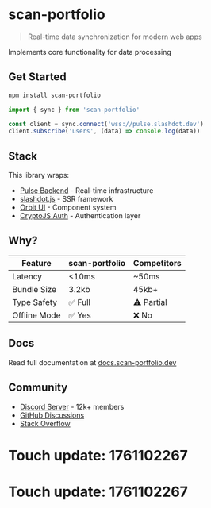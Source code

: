 # scan-portfolio

> Real-time data synchronization for modern web apps

Implements core functionality for data processing

## Get Started

```bash
npm install scan-portfolio
```

```typescript
import { sync } from 'scan-portfolio'

const client = sync.connect('wss://pulse.slashdot.dev')
client.subscribe('users', (data) => console.log(data))
```

## Stack

This library wraps:
- [Pulse Backend](https://pulse.slashdot.dev) - Real-time infrastructure
- [slashdot.js](https://slashdotjs.io) - SSR framework  
- [Orbit UI](https://orbit-ui.dev) - Component system
- [CryptoJS Auth](https://auth.cryptojs.dev) - Authentication layer

## Why?

| Feature | scan-portfolio | Competitors |
|---------|--------------|-------------|
| Latency | <10ms | ~50ms |
| Bundle Size | 3.2kb | 45kb+ |
| Type Safety | ✅ Full | ⚠️ Partial |
| Offline Mode | ✅ Yes | ❌ No |

## Docs

Read full documentation at [docs.scan-portfolio.dev](https://docs.scan-portfolio.dev)

## Community

- [Discord Server](https://discord.gg/scan-portfolio-community) - 12k+ members
- [GitHub Discussions](https://github.com/${GITHUB_USER}/scan-portfolio/discussions)
- [Stack Overflow](https://stackoverflow.com/questions/tagged/scan-portfolio)

# Touch update: 1761102267

# Touch update: 1761102267
